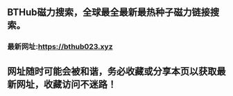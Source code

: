 ## **BTHub磁力搜索，全球最全最新最热种子磁力链接搜索。**
### 最新网址:<a href="https://bthub023.xyz" target="_blank">https://bthub023.xyz</a>
## 网址随时可能会被和谐，务必收藏或分享本页以获取最新网址，收藏访问不迷路！

     


